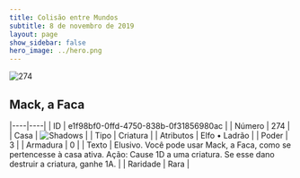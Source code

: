 ```yaml
---
title: Colisão entre Mundos
subtitle: 8 de novembro de 2019
layout: page
show_sidebar: false
hero_image: ../hero.png
---
```


![274](https://cdn.keyforgegame.com/media/card_front/pt/452_274_RP49F4QFW3FM_pt.png)

## Mack, a Faca

|----|----|
| ID | e1f98bf0-0ffd-4750-838b-0f31856980ac |
| Número | 274 |
| Casa | ![Shadows](https://archonarcana.com/images/thumb/e/ee/Shadows.png/22px-Shadows.png "Sombras") |
| Tipo | Criatura |
| Atributos | Elfo • Ladrão |
| Poder | 3 |
| Armadura | 0 |
| Texto | Elusivo. Você pode usar Mack, a Faca, como se pertencesse à casa ativa. Ação: Cause 1D a uma criatura. Se esse  dano destruir a criatura, ganhe 1A. |
| Raridade | Rara |
